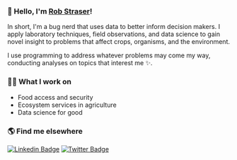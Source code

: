 ### 👋 Hello, I'm [Rob Straser](https://www.google.com)!

In short, I'm a bug nerd that uses data to better inform decision makers. I apply laboratory techniques, field observations, and data science to gain novel insight to problems that affect crops, organisms, and the environment.

I use programming to address whatever problems may come my way, conducting analyses on topics that interest me ✨.


### 👨‍💻 What I work on
<!-- THEMES-LIST:START -->
- Food access and security
- Ecosystem services in agriculture
- Data science for good
<!-- THEMES-LIST:END -->


### 🌎 Find me elsewhere

[![Linkedin Badge](https://img.shields.io/badge/-LinkedIn-blue?style=flat-square&logo=Linkedin&logoColor=white&link=https://www.linkedin.com/in/robstraser/)](https://www.linkedin.com/in/robstraser/)  [![Twitter Badge](https://img.shields.io/badge/-Twitter-1ca0f1?style=flat-square&labelColor=1ca0f1&logo=twitter&logoColor=white&link=https://twitter.com/RobStraser)](https://twitter.com/RobStraser)



